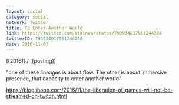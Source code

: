 ```yaml
---
layout: social
category: social
network: Twitter
title: To Enter Another World
link: https://twitter.com/steinea/status/793934017951244288
twitterID: 793934017951244288
date: 2016-11-02
---
```


[[2016]] / [[posting]]

"one of these lineages is about flow. The other is about immersive presence, that capacity to enter another world"

<https://blog.ihobo.com/2016/11/the-liberation-of-games-will-not-be-streamed-on-twitch.html>
